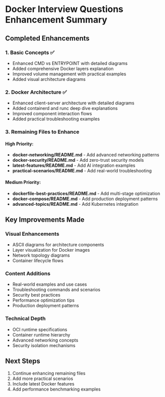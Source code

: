 # Docker Interview Questions Enhancement Summary

## Completed Enhancements

### 1. Basic Concepts ✅
- Enhanced CMD vs ENTRYPOINT with detailed diagrams
- Added comprehensive Docker layers explanation
- Improved volume management with practical examples
- Added visual architecture diagrams

### 2. Docker Architecture ✅
- Enhanced client-server architecture with detailed diagrams
- Added containerd and runc deep dive explanations
- Improved component interaction flows
- Added practical troubleshooting examples

### 3. Remaining Files to Enhance

#### High Priority:
- **docker-networking/README.md** - Add advanced networking patterns
- **docker-security/README.md** - Add zero-trust security models
- **latest-features/README.md** - Add AI integration examples
- **practical-scenarios/README.md** - Add real-world troubleshooting

#### Medium Priority:
- **dockerfile-best-practices/README.md** - Add multi-stage optimization
- **docker-compose/README.md** - Add production deployment patterns
- **advanced-topics/README.md** - Add Kubernetes integration

## Key Improvements Made

### Visual Enhancements
- ASCII diagrams for architecture components
- Layer visualization for Docker images
- Network topology diagrams
- Container lifecycle flows

### Content Additions
- Real-world examples and use cases
- Troubleshooting commands and scenarios
- Security best practices
- Performance optimization tips
- Production deployment patterns

### Technical Depth
- OCI runtime specifications
- Container runtime hierarchy
- Advanced networking concepts
- Security isolation mechanisms

## Next Steps
1. Continue enhancing remaining files
2. Add more practical scenarios
3. Include latest Docker features
4. Add performance benchmarking examples